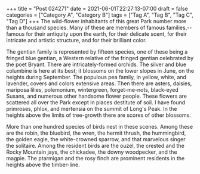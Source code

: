 +++
title = "Post 024271"
date = 2021-06-01T22:27:13-07:00
draft = false
categories = ["Category A", "Category B"]
tags = ["Tag A", "Tag B", "Tag C", "Tag D"]
+++
The wild-flower inhabitants of this great Park number more than a thousand species. Many of these are members of famous families,--famous for their antiquity upon the earth, for their delicate scent, for their intricate and artistic structure, and for their brilliant color.

The gentian family is represented by fifteen species, one of these being a fringed blue gentian, a Western relative of the fringed gentian celebrated by the poet Bryant. There are intricately-formed orchids. The silver and blue columbine is here at its best; it blossoms on the lower slopes in June, on the heights during September. The populous pea family, in yellow, white, and lavender, covers and colors extensive areas. Then there are asters, daisies, mariposa lilies, polemonium, wintergreen, forget-me-nots, black-eyed Susans, and numerous other handsome flower people. These flowers are scattered all over the Park except in places destitute of soil. I have found primroses, phlox, and mertensia on the summit of Long's Peak. In the heights above the limits of tree-growth there are scores of other blossoms.

More than one hundred species of birds nest in these scenes. Among these are the robin, the bluebird, the wren, the hermit thrush, the hummingbird, the golden eagle, the white-crowned sparrow, and that marvelous singer the solitaire. Among the resident birds are the ouzel, the crested and the Rocky Mountain jays, the chickadee, the downy woodpecker, and the magpie. The ptarmigan and the rosy finch are prominent residents in the heights above the timber-line.
